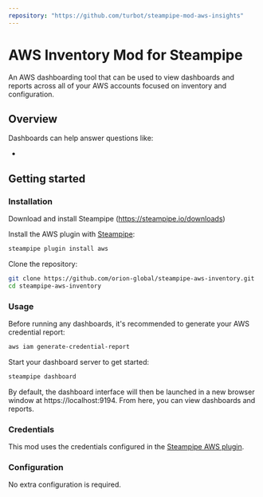 ```yaml
---
repository: "https://github.com/turbot/steampipe-mod-aws-insights"
---
```


# AWS Inventory Mod for Steampipe

An AWS dashboarding tool that can be used to view dashboards and reports across all of your AWS accounts focused on inventory and configuration.

## Overview

Dashboards can help answer questions like:

- 

## Getting started

### Installation

Download and install Steampipe (https://steampipe.io/downloads)

Install the AWS plugin with [Steampipe](https://steampipe.io):

```sh
steampipe plugin install aws
```

Clone the repository:

```sh
git clone https://github.com/orion-global/steampipe-aws-inventory.git
cd steampipe-aws-inventory
```

### Usage

Before running any dashboards, it's recommended to generate your AWS credential report:

```sh
aws iam generate-credential-report
```

Start your dashboard server to get started:

```sh
steampipe dashboard
```

By default, the dashboard interface will then be launched in a new browser window at https://localhost:9194. From here, you can view dashboards and reports.

### Credentials

This mod uses the credentials configured in the [Steampipe AWS plugin](https://hub.steampipe.io/plugins/turbot/aws).

### Configuration

No extra configuration is required.